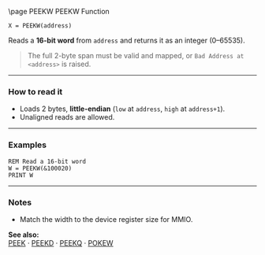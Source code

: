 \page PEEKW PEEKW Function
```basic
X = PEEKW(address)
```

Reads a **16-bit word** from `address` and returns it as an integer (0–65535).


> The full 2-byte span must be valid and mapped, or `Bad Address at <address>` is raised.

---

### How to read it

- Loads 2 bytes, **little-endian** (`low` at `address`, `high` at `address+1`).
- Unaligned reads are allowed.

---

### Examples
```basic
REM Read a 16-bit word
W = PEEKW(&100020)
PRINT W
```

---

### Notes
- Match the width to the device register size for MMIO.

**See also:**  
[PEEK](https://github.com/brainboxdotcc/retro-rocket/wiki/PEEK) · [PEEKD](https://github.com/brainboxdotcc/retro-rocket/wiki/PEEKD) · [PEEKQ](https://github.com/brainboxdotcc/retro-rocket/wiki/PEEKQ) · [POKEW](https://github.com/brainboxdotcc/retro-rocket/wiki/POKEW)